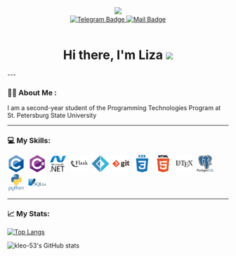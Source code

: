 <!--### Hi there, I'm Liza 👋-->

<div id="header" align="center">
  <img src="https://media.giphy.com/media/v1.Y2lkPTc5MGI3NjExYTg0YWUzMzJiYjU2MWMxYmRjOGE2NGJlYjY0YzBlNDc4ODQ2YTM2NyZjdD1z/paTz7UZbPfTZFRYnnB/giphy.gif" width="100"/>
  <div id="badges">
    <a href="t.me/lisa_karaseva">
      <img src="https://img.shields.io/badge/Telegram-blue?style=for-the-badge&logo=telegram&logoColor=white" alt="Telegram Badge"/>
    </a>
    <a href="mailto:liza.1610@mail.ru">
      <img src="https://img.shields.io/badge/Mail-darkblue?style=for-the-badge&logo=maildotru&logoColor=orange" alt="Mail Badge"/>
    </a>
  </div>
  <img src="https://komarev.com/ghpvc/?username=kleo-53&style=flat-square&color=blue" alt=""/>
  <h1>
    Hi there, I'm Liza
    <img src="https://media.giphy.com/media/hvRJCLFzcasrR4ia7z/giphy.gif" width="30px"/>
  </h1>
</div>
---

### :woman_technologist: About Me :
I am a second-year student of the Programming Technologies Program at St. Petersburg State University

---

### :computer: My Skills:
<div>
  <img src="https://github.com/devicons/devicon/blob/master/icons/c/c-original.svg" title="C" alt="C" width="40" height="40"/>&nbsp;
  <img src="https://github.com/devicons/devicon/blob/master/icons/csharp/csharp-original.svg" title="CSharp" alt="CSharp" width="40" height="40"/>&nbsp;
  <img src="https://github.com/devicons/devicon/blob/master/icons/dot-net/dot-net-original-wordmark.svg" title="Dotnet" alt="Dotnet" width="40" height="40"/>&nbsp;
  <img src="https://github.com/devicons/devicon/blob/master/icons/flask/flask-original-wordmark.svg" title="Flask" alt="Flask" width="40" height="40"/>&nbsp;
  <img src="https://github.com/devicons/devicon/blob/master/icons/fsharp/fsharp-original.svg" title="FSharp" alt="FSharp" width="40" height="40"/>&nbsp;
  <img src="https://github.com/devicons/devicon/blob/master/icons/git/git-original-wordmark.svg" title="Git" alt="Git" width="40" height="40"/>&nbsp;
  <img src="https://github.com/devicons/devicon/blob/master/icons/css3/css3-plain-wordmark.svg"  title="CSS3" alt="CSS" width="40" height="40"/>&nbsp;
  <img src="https://github.com/devicons/devicon/blob/master/icons/html5/html5-original-wordmark.svg" title="HTML5" alt="HTML" width="40" height="40"/>&nbsp;
  <img src="https://github.com/devicons/devicon/blob/master/icons/latex/latex-original.svg" title="Latex" alt="Latex" width="40" height="40"/>&nbsp;
  <img src="https://github.com/devicons/devicon/blob/master/icons/postgresql/postgresql-original-wordmark.svg" title="Postgresql"  alt="Postgresql" width="40" height="40"/>&nbsp;
  <img src="https://github.com/devicons/devicon/blob/master/icons/python/python-original-wordmark.svg" title="Python" alt="Python" width="40" height="40"/>&nbsp;
  <img src="https://github.com/devicons/devicon/blob/master/icons/sqlite/sqlite-original-wordmark.svg" title="SQLite" alt="SQLite" width="40" height="40"/>&nbsp;
</div>

---

### :chart_with_upwards_trend: My Stats:

[![Top Langs](https://github-readme-stats.vercel.app/api/top-langs/?username=kleo-53&layout=compact&theme=vision-friendly-dark)](https://github.com/anuraghazra/github-readme-stats)

![kleo-53's GitHub stats](https://github-readme-stats.vercel.app/api?username=kleo-53&show_icons=true)


<!--
**kleo-53/kleo-53** is a ✨ _special_ ✨ repository because its `README.md` (this file) appears on your GitHub profile.

Here are some ideas to get you started:

- 🔭 I’m currently working on ...
- 🌱 I’m currently learning ...
- 👯 I’m looking to collaborate on ...
- 🤔 I’m looking for help with ...
- 💬 Ask me about ...
- 📫 How to reach me: ...
- 😄 Pronouns: ...
- ⚡ Fun fact: ...
-->
